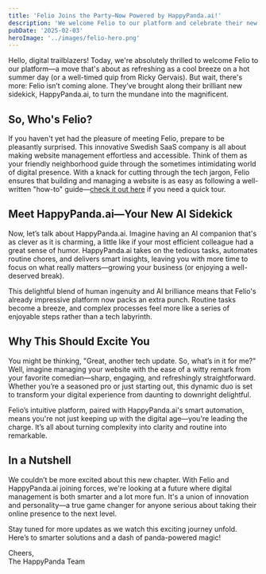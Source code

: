 ```yaml
---
title: 'Felio Joins the Party—Now Powered by HappyPanda.ai!'
description: 'We welcome Felio to our platform and celebrate their new AI sidekick, HappyPanda.ai, which makes digital management a delight. Discover how these innovative platforms are transforming website management in Sweden and beyond.'
pubDate: '2025-02-03'
heroImage: '../images/felio-hero.png'
---
```


Hello, digital trailblazers! Today, we're absolutely thrilled to welcome Felio to our platform—a move that's about as refreshing as a cool breeze on a hot summer day (or a well-timed quip from Ricky Gervais). But wait, there's more: Felio isn’t coming alone. They’ve brought along their brilliant new sidekick, HappyPanda.ai, to turn the mundane into the magnificent.

## So, Who's Felio?

If you haven't yet had the pleasure of meeting Felio, prepare to be pleasantly surprised. This innovative Swedish SaaS company is all about making website management effortless and accessible. Think of them as your friendly neighborhood guide through the sometimes intimidating world of digital presence. With a knack for cutting through the tech jargon, Felio ensures that building and managing a website is as easy as following a well-written "how-to" guide—[check it out here](https://felio.se/how-to) if you need a quick tour.

## Meet HappyPanda.ai—Your New AI Sidekick

Now, let’s talk about HappyPanda.ai. Imagine having an AI companion that's as clever as it is charming, a little like if your most efficient colleague had a great sense of humor. HappyPanda.ai takes on the tedious tasks, automates routine chores, and delivers smart insights, leaving you with more time to focus on what really matters—growing your business (or enjoying a well-deserved break).

This delightful blend of human ingenuity and AI brilliance means that Felio's already impressive platform now packs an extra punch. Routine tasks become a breeze, and complex processes feel more like a series of enjoyable steps rather than a tech labyrinth.

## Why This Should Excite You

You might be thinking, "Great, another tech update. So, what’s in it for me?" Well, imagine managing your website with the ease of a witty remark from your favorite comedian—sharp, engaging, and refreshingly straightforward. Whether you’re a seasoned pro or just starting out, this dynamic duo is set to transform your digital experience from daunting to downright delightful.

Felio’s intuitive platform, paired with HappyPanda.ai's smart automation, means you're not just keeping up with the digital age—you're leading the charge. It’s all about turning complexity into clarity and routine into remarkable.

## In a Nutshell

We couldn’t be more excited about this new chapter. With Felio and HappyPanda.ai joining forces, we're looking at a future where digital management is both smarter and a lot more fun. It's a union of innovation and personality—a true game changer for anyone serious about taking their online presence to the next level.

Stay tuned for more updates as we watch this exciting journey unfold. Here’s to smarter solutions and a dash of panda-powered magic!

Cheers,  
The HappyPanda Team
